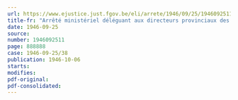 ```yaml
---
url: https://www.ejustice.just.fgov.be/eli/arrete/1946/09/25/1946092511/justel
title-fr: "Arrêté ministériel déléguant aux directeurs provinciaux des Dommages de Guerre, les droits prévus par l'arrêté-loi du 5 février 1945 relatif à l'utilisation des matériaux de construction, modifié et complété par l'arrêté-loi du 11 septembre 1946"
date: 1946-09-25
source:
number: 1946092511
page: 888888
case: 1946-09-25/38
publication: 1946-10-06
starts:
modifies:
pdf-original:
pdf-consolidated:
---
```


